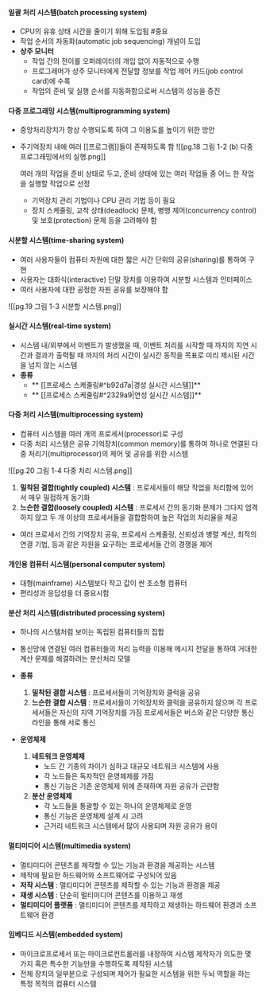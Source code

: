 #### 일괄 처리 시스템(batch processing system)
- CPU의 유휴 상태 시간을 줄이기 위해 도입됨 #중요
- 작업 순서의 자동화(automatic job sequencing) 개념이 도입
- **상주 모니터**
  - 작업 간의 전이를 오퍼레이터의 개입 없이 자동적으로 수행
  - 프로그래머가 상주 모니터에게 전달할 정보를 작업 제어 카드(job control card)에 수록
  - 작업의 준비 및 실행 순서를 자동화함으로써 시스템의 성능을 증진
#### 다중 프로그래밍 시스템(multiprogramming system)
- 중앙처리장치가 항상 수행되도록 하여 그 이용도를 높이기 위한 방안
- 주기억장치 내에 여러 [[프로그램]]들이 존재하도록 함
 ![[pg.18 그림 1-2 (b) 다중 프로그래밍에서의 실행.png]]
 
  여러 개의 작업을 준비 상태로 두고, 준비 상태에 있는 여러 작업들 중 어느 한 작업을 실행할 작업으로 선정
  - 기억장치 관리 기법이나 CPU 관리 기법 등이 필요
  - 장치 스케줄링, 교착 상태(deadlock) 문제, 병행 제어(concurrency control) 및 보호(protection) 문제 등을 고려해야 함
#### 시분할 시스템(time-sharing system)
- 여러 사용자들이 컴퓨터 자원에 대한 짧은 시간 단위의 공유(sharing)를 통하여 구현
- 사용자는 대화식(interactive) 단말 장치를 이용하여 시분할 시스템과 인터페이스
- 여러 사용자에 대한 공정한 자원 공유를 보장해야 함

![[pg.19 그림 1-3 시분할 시스템.png]]
#### 실시간 시스템(real-time system)
- 시스템 내/외부에서 이벤트가 발생했을 때, 이벤트 처리를 시작할 때 까지의 지연 시간과 결과가 출력될 때 까지의 처리 시간이 실시간 동작을 목표로 미리 제시된 시간을 넘지 않는 시스템
- **종류**
  - ** [[프로세스 스케줄링#^b92d7a|경성 실시간 시스템]]**
  - ** [[프로세스 스케줄링#^2329a9|연성 실시간 시스템]]**
#### 다중 처리 시스템(multiprocessing system)
- 컴퓨터 시스템을 여러 개의 프로세서(processor)로 구성
- 다중 처리 시스템은 공유 기억장치(common memory)를 통하여 하나로 연결된 다중 처리기(multi­processor)의 제어 및 공유를 위한 시스템

![[pg.20 그림 1-4 다중 처리 시스템.png]]

1. **밀착된 결합(tightly coupled) 시스템** : 프로세서들이 해당 작업을 처리함에 있어서 매우 밀접하게 동기화
2. **느슨한 결합(loosely coupled) 시스템** : 프로세서 간의 동기화 문제가 그다지 엄격하지 않고 두 개 이상의 프로세서들을 결합함하여 높은 작업의 처리율을 제공
- 여러 프로세서 간의 기억장치 공유, 프로세서 스케줄링, 신뢰성과 병렬 계산, 최적의 연결 기법, 등과 같은 자원을 요구하는 프로세서들 간의 경쟁을 제어
#### 개인용 컴퓨터 시스템(personal computer system)
- 대형(mainframe) 시스템보다 작고 값이 싼 초소형 컴퓨터
- 편리성과 응답성을 더 중요시함
#### 분산 처리 시스템(distributed processing system)
- 하나의 시스템처럼 보이는 독립된 컴퓨터들의 집합
- 통신망에 연결된 여러 컴퓨터들의 처리 능력을 이용해 메시지 전달을 통하여 거대한 계산 문제를 해결하려는 분산처리 모델

- **종류**
	1. **밀착된 결합 시스템** : 프로세서들이 기억장치와 클럭을 공유
	2. **느슨한 결합 시스템** : 프로세서들이 기억장치와 클럭을 공유하지 않으며 각 프로세서들은 자신의 지역 기억장치를 가짐
	    프로세서들은 버스와 같은 다양한 통신 라인을 통해 서로 통신

- **운영체제**
  1. **네트워크 운영체제**
     - 노드 간 기종의 차이가 심하고 대규모 네트워크 시스템에 사용
     - 각 노드들은 독자적인 운영체제를 가짐
     - 통신 기능은 기존 운영체제 위에 존재하며 자원 공유가 곤란함
  2. **분산 운영체제**
     - 각 노드들을 통괄할 수 있는 하나의 운영체제로 운영
     - 통신 기능은 운영체제 설계 시 고려
     - 근거리 네트워크 시스템에서 많이 사용되며 자원 공유가 용이
#### 멀티미디어 시스템(multimedia system)
- 멀티미디어 콘텐츠를 제작할 수 있는 기능과 환경을 제공하는 시스템
- 제작에 필요한 하드웨어와 소프트웨어로 구성되어 있음
- **저작 시스템**  : 멀티미디어 콘텐츠를 제작할 수 있는 기능과 환경을 제공
- **재생 시스템** : 단순히 멀티미디어 콘텐츠를 이용하고 재생
- **멀티미디어 플랫폼** : 멀티미디어 콘텐츠를 제작하고 재생하는 하드웨어 환경과 소프트웨어 환경
#### 임베디드 시스템(embedded system)
- 마이크로프로세서 또는 마이크로컨트롤러를 내장하여 시스템 제작자가 의도한 몇 가지 혹은 특수한 기능만을 수행하도록 제작된 시스템
- 전체 장치의 일부분으로 구성되며 제어가 필요한 시스템을 위한 두뇌 역할을 하는 특정 목적의 컴퓨터 시스템